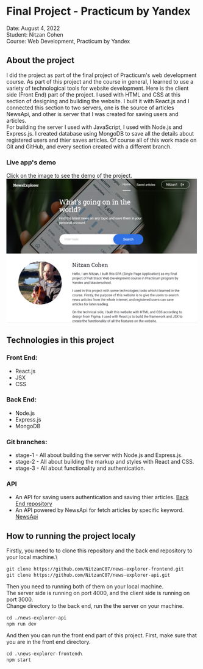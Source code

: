 # Final Project - Practicum by Yandex
Date: August 4, 2022\
Student: Nitzan Cohen\
Course: Web Development, Practicum by Yandex

## About the project
I did the project as part of the final project of Practicum's web development course. As part of this project and the course in general, I learned to use a variety of technological tools for website development. Here is the client side (Front End) part of the project. I used with HTML and CSS at this section of designing and building the website. I built it with React.js and I connected this section to two servers, one is the source of articles NewsApi, and other is server that I was created for saving users and articles.\
For building the server I used with JavaScript, I used with Node.js and Express.js. I created database using MongoDB to save all the details about registered users and thier saves articles. Of course all of this work made on Git and GitHub, and every section created with a different branch.

### Live app's demo
Click on the image to see the demo of the project.
<a href="https://www.youtube.com/watch?v=-rEoFPwmu08" target="_blank"><img src="./src/images/ScreenshotProject.png" alt="cover" width="500"></a>

## Technologies in this project
### Front End:
* React.js
* JSX
* CSS
### Back End:
* Node.js
* Express.js
* MongoDB

### Git branches:
* stage-1 - All about building the server with Node.js and Express.js.
* stage-2 - All about building the markup and styles with React and CSS.
* stage-3 - All about functionality and authentication.

### API
* An API for saving users authentication and saving thier articles. [Back End repository](https://github.com/NitzanC07/news-explorer-api)
* An API powered by NewsApi for fetch articles by specific keyword. [NewsApi](https://newsapi.org/)

## How to running the project localy
Firstly, you need to to clone this repository and the back end repository to your local machine.\
```
git clone https://github.com/NitzanC07/news-explorer-frontend.git
git clone https://github.com/NitzanC07/news-explorer-api.git
```
Then you need to running both of them on your local machine.\
The server side is running on port 4000, and the client side is running on port 3000.\
Change directory to the back end, run the the server on your machine.
```
cd ./news-explorer-api
npm run dev
```
And then you can run the front end part of this project. First, make sure that you are in the front end directory.
```
cd .\news-explorer-frontend\
npm start
```
